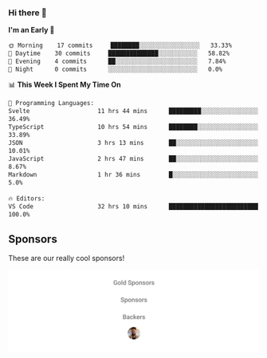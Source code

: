 ### Hi there 👋

<!--
**alexanderniebuhr/alexanderniebuhr** is a ✨ _special_ ✨ repository because its `README.md` (this file) appears on your GitHub profile.

Here are some ideas to get you started:

- 🔭 I’m currently working on ...
- 🌱 I’m currently learning ...
- 👯 I’m looking to collaborate on ...
- 🤔 I’m looking for help with ...
- 💬 Ask me about ...
- 📫 How to reach me: ...
- 😄 Pronouns: ...
- ⚡ Fun fact: ...
-->

<!--START_SECTION:waka-->
**I'm an Early 🐤** 

```text
🌞 Morning    17 commits     ████████░░░░░░░░░░░░░░░░░   33.33% 
🌆 Daytime    30 commits     ██████████████░░░░░░░░░░░   58.82% 
🌃 Evening    4 commits      ██░░░░░░░░░░░░░░░░░░░░░░░   7.84% 
🌙 Night      0 commits      ░░░░░░░░░░░░░░░░░░░░░░░░░   0.0%

```


📊 **This Week I Spent My Time On** 

```text
💬 Programming Languages: 
Svelte                   11 hrs 44 mins      █████████░░░░░░░░░░░░░░░░   36.49% 
TypeScript               10 hrs 54 mins      ████████░░░░░░░░░░░░░░░░░   33.89% 
JSON                     3 hrs 13 mins       ██░░░░░░░░░░░░░░░░░░░░░░░   10.01% 
JavaScript               2 hrs 47 mins       ██░░░░░░░░░░░░░░░░░░░░░░░   8.67% 
Markdown                 1 hr 36 mins        █░░░░░░░░░░░░░░░░░░░░░░░░   5.0%

🔥 Editors: 
VS Code                  32 hrs 10 mins      █████████████████████████   100.0%

```


<!--END_SECTION:waka-->

## Sponsors

These are our really cool sponsors!

<!-- sponsors -->

<!-- sponsors -->

<p align="center">
  <a href="https://github.com/sponsors/alexanderniebuhr">
    <img src='./sponsors.svg'/>
  </a>
</p>

